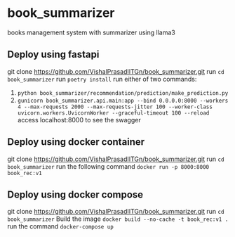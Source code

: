# book_summarizer
books management system with summarizer using llama3

## Deploy using fastapi
git clone https://github.com/VishalPrasadIITGn/book_summarizer.git
run `cd book_summarizer`
run `poetry install`
run either of two commands:
1. `python book_summarizer/recommendation/prediction/make_prediction.py`
2. `gunicorn book_summarizer.api.main:app --bind 0.0.0.0:8000 --workers 4 --max-requests 2000 --max-requests-jitter 100 --worker-class uvicorn.workers.UvicornWorker --graceful-timeout 100 --reload`
access localhost:8000 to see the swagger

## Deploy using docker container
git clone https://github.com/VishalPrasadIITGn/book_summarizer.git
run `cd book_summarizer`
run the following command `docker run -p 8000:8000 book_rec:v1`

## Deploy using docker compose
git clone https://github.com/VishalPrasadIITGn/book_summarizer.git
run `cd book_summarizer`
Build the image `docker build --no-cache -t book_rec:v1 .`
run the command `docker-compose up`

